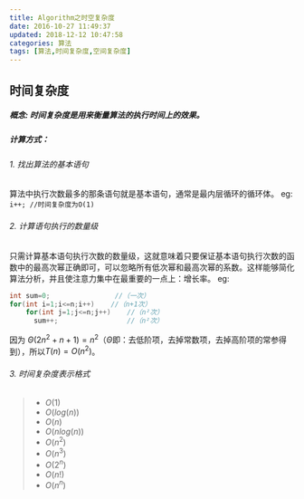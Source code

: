```yaml
---
title: Algorithm之时空复杂度
date: 2016-10-27 11:49:37
updated: 2018-12-12 10:47:58categories: 算法
tags: [算法,时间复杂度,空间复杂度]
---
```

## 时间复杂度
#####  概念: 时间复杂度是用来衡量算法的执行时间上的效果。
##### 计算方式：
###### 1. 找出算法的基本语句
算法中执行次数最多的那条语句就是基本语句，通常是最内层循环的循环体。
eg: `i++; //时间复杂度为O(1)`
###### 2. 计算语句执行的数量级
只需计算基本语句执行次数的数量级，这就意味着只要保证基本语句执行次数的函数中的最高次幂正确即可，可以忽略所有低次幂和最高次幂的系数。这样能够简化算法分析，并且使注意力集中在最重要的一点上：增长率。
eg: 
```java
int sum=0;                //（一次）
for(int i=1;i<=n;i++)    //（n+1次）
    for(int j=1;j<=n;j++)    //（n²次）
      sum++;                 //（n²次）
```
因为 
$\Theta(2n^2 +n+1)=n^2$（$\Theta$即：去低阶项，去掉常数项，去掉高阶项的常参得到），所以$T(n)=O(n^2)$。
###### 3. 时间复杂度表示格式
>* $O(1)$
>* $O(log(n))$
>* $O(n)$
>* $O(nlog(n))$
>* $O(n^2)$
>* $O(n^3)$
>* $O(2^n)$
>* $O(n!)$
>* $O(n^n)$